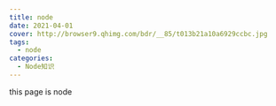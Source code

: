 ```yaml
---
title: node
date: 2021-04-01
cover: http://browser9.qhimg.com/bdr/__85/t013b21a10a6929ccbc.jpg
tags:
  - node
categories:
  - Node知识
---
```


this page is node
